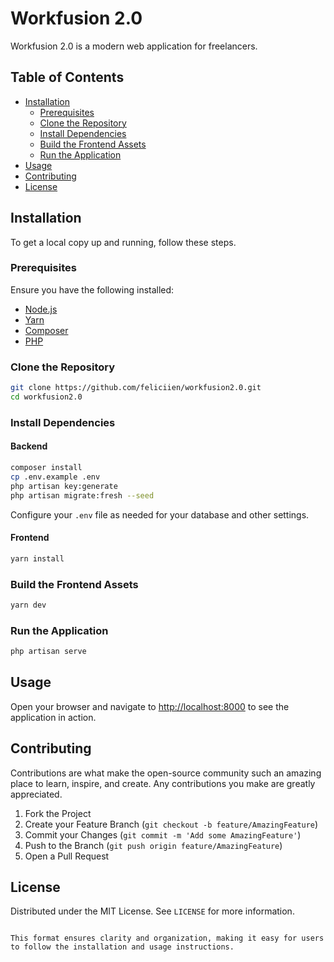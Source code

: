 
# Workfusion 2.0

Workfusion 2.0 is a modern web application for freelancers.

## Table of Contents

- [Installation](#installation)
  - [Prerequisites](#prerequisites)
  - [Clone the Repository](#clone-the-repository)
  - [Install Dependencies](#install-dependencies)
  - [Build the Frontend Assets](#build-the-frontend-assets)
  - [Run the Application](#run-the-application)
- [Usage](#usage)
- [Contributing](#contributing)
- [License](#license)

## Installation

To get a local copy up and running, follow these steps.

### Prerequisites

Ensure you have the following installed:

- [Node.js](https://nodejs.org/)
- [Yarn](https://yarnpkg.com/)
- [Composer](https://getcomposer.org/)
- [PHP](https://www.php.net/)

### Clone the Repository

```sh
git clone https://github.com/feliciien/workfusion2.0.git
cd workfusion2.0
```

### Install Dependencies

#### Backend

```sh
composer install
cp .env.example .env
php artisan key:generate
php artisan migrate:fresh --seed
```

Configure your `.env` file as needed for your database and other settings.

#### Frontend

```sh
yarn install
```

### Build the Frontend Assets

```sh
yarn dev
```

### Run the Application

```sh
php artisan serve
```

## Usage

Open your browser and navigate to [http://localhost:8000](http://localhost:8000) to see the application in action.

## Contributing

Contributions are what make the open-source community such an amazing place to learn, inspire, and create. Any contributions you make are greatly appreciated.

1. Fork the Project
2. Create your Feature Branch (`git checkout -b feature/AmazingFeature`)
3. Commit your Changes (`git commit -m 'Add some AmazingFeature'`)
4. Push to the Branch (`git push origin feature/AmazingFeature`)
5. Open a Pull Request

## License

Distributed under the MIT License. See `LICENSE` for more information.
```

This format ensures clarity and organization, making it easy for users to follow the installation and usage instructions.
